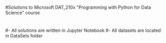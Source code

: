 #Solutions to Microsoft DAT_210x "Programming with Python for Data Science" course
#
#
#- All solutions are written in Jupyter Notebook 
#- All datasets are located in DataSets folder

